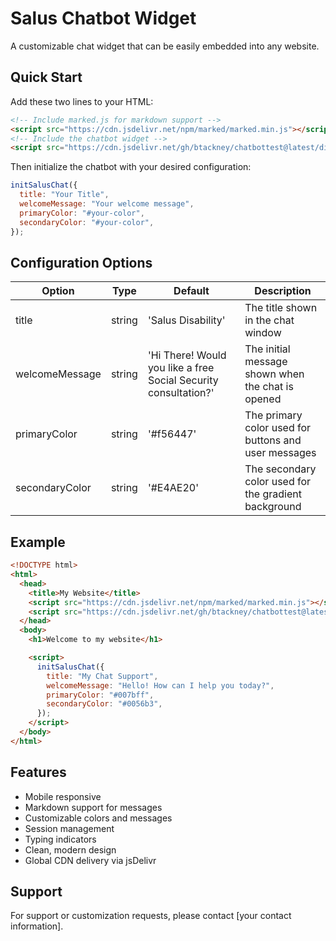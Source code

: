# Salus Chatbot Widget

A customizable chat widget that can be easily embedded into any website.

## Quick Start

Add these two lines to your HTML:

```html
<!-- Include marked.js for markdown support -->
<script src="https://cdn.jsdelivr.net/npm/marked/marked.min.js"></script>
<!-- Include the chatbot widget -->
<script src="https://cdn.jsdelivr.net/gh/btackney/chatbottest@latest/dist/chatbot.min.js"></script>
```

Then initialize the chatbot with your desired configuration:

```javascript
initSalusChat({
  title: "Your Title",
  welcomeMessage: "Your welcome message",
  primaryColor: "#your-color",
  secondaryColor: "#your-color",
});
```

## Configuration Options

| Option         | Type   | Default                                                         | Description                                          |
| -------------- | ------ | --------------------------------------------------------------- | ---------------------------------------------------- |
| title          | string | 'Salus Disability'                                              | The title shown in the chat window                   |
| welcomeMessage | string | 'Hi There! Would you like a free Social Security consultation?' | The initial message shown when the chat is opened    |
| primaryColor   | string | '#f56447'                                                       | The primary color used for buttons and user messages |
| secondaryColor | string | '#E4AE20'                                                       | The secondary color used for the gradient background |

## Example

```html
<!DOCTYPE html>
<html>
  <head>
    <title>My Website</title>
    <script src="https://cdn.jsdelivr.net/npm/marked/marked.min.js"></script>
    <script src="https://cdn.jsdelivr.net/gh/btackney/chatbottest@latest/dist/chatbot.min.js"></script>
  </head>
  <body>
    <h1>Welcome to my website</h1>

    <script>
      initSalusChat({
        title: "My Chat Support",
        welcomeMessage: "Hello! How can I help you today?",
        primaryColor: "#007bff",
        secondaryColor: "#0056b3",
      });
    </script>
  </body>
</html>
```

## Features

- Mobile responsive
- Markdown support for messages
- Customizable colors and messages
- Session management
- Typing indicators
- Clean, modern design
- Global CDN delivery via jsDelivr

## Support

For support or customization requests, please contact [your contact information].
